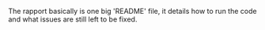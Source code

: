 The rapport basically is one big 'README' file, it details how to run the code and what issues are still left to be fixed. 
